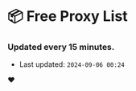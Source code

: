 # :package: Free Proxy List
### Updated every 15 minutes.

- Last updated: `2024-09-06 00:24`

:heart:
